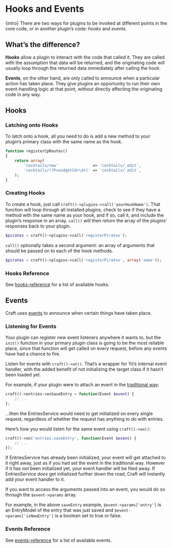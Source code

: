 # Hooks and Events

{intro} There are two ways for plugins to be invoked at different points in the core code, or in another plugin’s code: *hooks* and *events*.

## What’s the difference?

**Hooks** allow a plugin to interact with the code that called it. They are called with the assumption that data will be returned, and the originating code will usually loop through the returned data immediately after calling the hook.

**Events**, on the other hand, are only called to announce when a particular action has taken place. They give plugins an opportunity to run their own event-handling logic at that point, without directly affecting the originating code in any way.

## Hooks

### Latching onto Hooks

To latch onto a hook, all you need to do is add a new method to your plugin’s primary class with the same name as the hook.

```php
function registerCpRoutes()
{
    return array(
        'cocktails/new'               => 'cocktails/_edit',
        'cocktails/(?P<widgetId>\d+)' => 'cocktails/_edit',
    );
}
```

### Creating Hooks

To create a hook, just call `craft()->plugins->call('yourHookName')`. That function will loop through all installed plugins, check to see if they have a method with the same name as your hook, and if so, call it, and include the plugin’s response in an array. `call()` will then return the array of the plugins’ responses back to your plugin.

```php
$pirates = craft()->plugins->call('registerPirates');
```

`call()` optionally takes a second argument: an array of arguments that should be passed on to each of the hook methods.

```php
$pirates = craft()->plugins->call('registerPirates', array('smee'));
```

### Hooks Reference

See [hooks-reference](hooks-reference.md) for a list of available hooks.

## Events

Craft uses [events](http://www.yiiframework.com/wiki/327/events-explained) to announce when certain things have taken place.

### Listening for Events

Your plugin can register new event listeners anywhere it wants to, but the `init()` function in your primary plugin class is going to be the most reliable place, since that function will get called on every request, before any events have had a chance to fire.

Listen for events with `craft()->on()`. That’s a wrapper for Yii’s internal event handler, with the added benefit of not initializing the target class if it hasn’t been loaded yet.

For example, if your plugin were to attach an event in the [traditional way](http://www.yiiframework.com/wiki/327/events-explained):

```php
craft()->entries->onSaveEntry = function(Event $event) {
    // ...
};
```

…then the EntriesService would need to get initialized on every single request, regardless of whether the request has anything to do with entries.

Here’s how you would listen for the same event using `craft()->on()`:

```php
craft()->on('entries.saveEntry', function(Event $event) {
    // ...
});
```

If EntriesService has already been initialized, your event will get attached to it right away, just as if you had set the event in the traditional way. However if it has *not* been initialized yet, your event handler will be filed away. If EntriesService *does* get initialized further down the road, Craft will instantly add your event handler to it.

If you want to access the arguments passed into an event, you would do so through the `$event->params` array.

For example, in the above `saveEntry` example, `$event->params['entry']` is an EntryModel of the entry that was just saved and `$event->params['isNewEntry']` is a boolean set to true or false.

### Events Reference

See [events-reference](events-reference.md) for a list of available events.